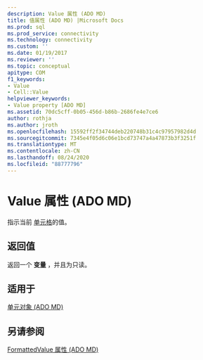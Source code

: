 ```yaml
---
description: Value 属性 (ADO MD)
title: 值属性 (ADO MD) |Microsoft Docs
ms.prod: sql
ms.prod_service: connectivity
ms.technology: connectivity
ms.custom: ''
ms.date: 01/19/2017
ms.reviewer: ''
ms.topic: conceptual
apitype: COM
f1_keywords:
- Value
- Cell::Value
helpviewer_keywords:
- Value property [ADO MD]
ms.assetid: 70dc5cff-0b05-456d-b86b-2686fe4e7ce6
author: rothja
ms.author: jroth
ms.openlocfilehash: 15592ff2f34744deb220748b31c4c97957982d4d
ms.sourcegitcommit: 7345e4f05d6c06e1bcd73747a4a47873b3f3251f
ms.translationtype: MT
ms.contentlocale: zh-CN
ms.lasthandoff: 08/24/2020
ms.locfileid: "88777796"
---
```

# <a name="value-property-ado-md"></a>Value 属性 (ADO MD)
指示当前 [单元格](./cell-object-ado-md.md)的值。  
  
## <a name="return-values"></a>返回值  
 返回一个 **变量** ，并且为只读。  
  
## <a name="applies-to"></a>适用于  
 [单元对象 (ADO MD)](./cell-object-ado-md.md)  
  
## <a name="see-also"></a>另请参阅  
 [FormattedValue 属性 (ADO MD)](./formattedvalue-property-ado-md.md)